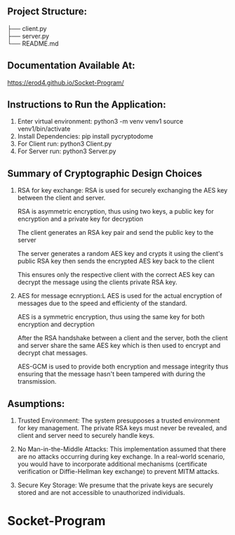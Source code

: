 ## Project Structure:

├── client.py  
├── server.py  
└── README.md

## Documentation Available At:

https://erod4.github.io/Socket-Program/

## Instructions to Run the Application:

1. Enter virtual environment:
   python3 -m venv venv1
   source venv1/bin/activate
2. Install Dependencies:
   pip install pycryptodome
3. For Client run:
   python3 Client.py
4. For Server run:
   python3 Server.py

## Summary of Cryptographic Design Choices

1. RSA for key exchange:
   RSA is used for securely exchanging the AES key between the client and server.

   RSA is asymmetric encryption, thus using two keys, a public key for encryption and a private key for decryption

   The client generates an RSA key pair and send the public key to the server

   The server generates a random AES key and crypts it using the client's public RSA key then sends the encrypted AES key back to the client

   This ensures only the respective client with the correct AES key can decrypt the message using the clients private RSA key.

2. AES for message ecnryption:L
   AES is used for the actual encryption of messages due to the speed and efficienty of the standard.

   AES is a symmetric encryption, thus using the same key for both encryption and decryption

   After the RSA handshake between a client and the server, both the client and server share the same AES key which is then used to encrypt and decrypt chat messages.

   AES-GCM is used to provide both encryption and message integrity thus ensuring that the message hasn't been tampered with during the transmission.

## Asumptions:

1. Trusted Environment: The system presupposes a trusted environment for key management. The private RSA keys must never be revealed, and client and server need to securely handle keys.

2. No Man-in-the-Middle Attacks: This implementation assumed that there are no attacks occurring during key exchange. In a real-world scenario, you would have to incorporate additional mechanisms (certificate verification or Diffie-Hellman key exchange) to prevent MITM attacks.

3. Secure Key Storage: We presume that the private keys are securely stored and are not accessible to unauthorized individuals.

# Socket-Program
